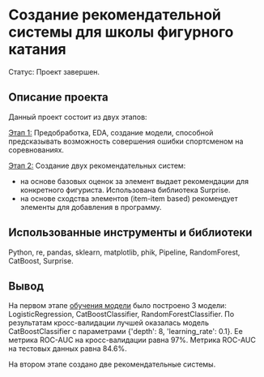 # Создание рекомендательной системы для школы фигурного катания
Статус: Проект завершен.

## Описание проекта
Данный проект состоит из двух этапов:

[Этап 1:](sportsman_error_prediction/sportsman_error_prediction) Предобработка, EDA, создание модели, способной предсказывать возможность совершения ошибки спортсменом на соревнованиях.

[Этап 2:](sportsman_error_prediction/recsys_test) Создание двух рекомендательных систем:
   - на основе базовых оценок за элемент выдает рекомендации для конкретного фигуриста. Использована библиотека Surprise.
   - на основе сходства элементов (item-item based) рекомендует элементы для добавления в программу.

## Использованные инструменты и библиотеки
Python, re, pandas, sklearn, matplotlib, phik, Pipeline, RandomForest, CatBoost, Surprise.

## Вывод
На первом этапе <u>обучения модели</u> было построено 3 модели: LogisticRegression, CatBoostClassifier, RandomForestClassifier.
По результатам кросс-валидации лучшей оказалась модель CatBoostClassifier с параметрами {'depth': 8, 'learning_rate': 0.1}. Ее метрика ROC-AUC на кросс-валидации равна 97%. Метрика ROC-AUC на тестовых данных равна 84.6%.

На втором этапе создано две рекомендательные системы.
